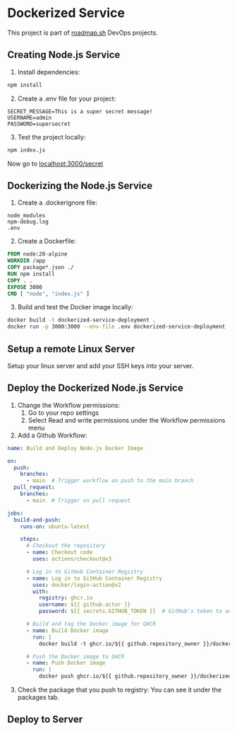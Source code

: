 # Dockerized Service
This project is part of [roadmap.sh](https://roadmap.sh/projects/dockerized-service-deployment) DevOps projects.

## Creating Node.js Service

1. Install dependencies:
```bash
npm install
```

2. Create a .env file for your project:
```
SECRET_MESSAGE=This is a super secret message!
USERNAME=admin
PASSWORD=supersecret
```

3. Test the project locally:
```bash
npm index.js
```
Now go to [localhost:3000/secret](http://localhost:3000/secret)

## Dockerizing the Node.js Service
1. Create a .dockerignore file:
```
node_modules
npm-debug.log
.env
```

2. Create a Dockerfile:
```dockerfile
FROM node:20-alpine
WORKDIR /app
COPY package*.json ./
RUN npm install
COPY . .
EXPOSE 3000
CMD [ "node", "index.js" ]
```

3. Build and test the Docker image locally:
```bash
docker build -t dockerized-service-deployment .
docker run -p 3000:3000 --env-file .env dockerized-service-deployment
```

## Setup a remote Linux Server
Setup your linux server and add your SSH keys into your server.

## Deploy the Dockerized Node.js Service

1. Change the Workflow permissions:
    1. Go to your repo settings
    2. Select Read and write permissions under the Workflow permissions menu
2. Add a Github Workflow:
```yaml
name: Build and Deploy Node.js Docker Image

on:
  push:
    branches:
      - main  # Trigger workflow on push to the main branch
  pull_request:
    branches:
      - main  # Trigger on pull request

jobs:
  build-and-push:
    runs-on: ubuntu-latest

    steps:
      # Checkout the repository
      - name: Checkout code
        uses: actions/checkout@v3

      # Log in to GitHub Container Registry
      - name: Log in to GitHub Container Registry
        uses: docker/login-action@v2
        with:
          registry: ghcr.io
          username: ${{ github.actor }}
          password: ${{ secrets.GITHUB_TOKEN }}  # GitHub's token to authenticate

      # Build and tag the Docker image for GHCR
      - name: Build Docker image
        run: |
          docker build -t ghcr.io/${{ github.repository_owner }}/dockerized-service-deployment .

      # Push the Docker image to GHCR
      - name: Push Docker image
        run: |
          docker push ghcr.io/${{ github.repository_owner }}/dockerized-service-deployment
```
3. Check the package that you push to registry:
    You can see it under the packages tab.

## Deploy to Server
